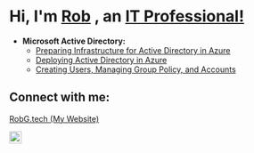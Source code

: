 # Hi, I'm [Rob](https://robg.tech/) , an <a href="https://www.linkedin.com/in/robert-gaughan/">IT Professional!</a> 

- <b>Microsoft Active Directory:</b>
  - [Preparing Infrastructure for Active Directory in Azure](https://github.com/RobGaughan/Infrastructure-For-AD-Azure)
  - [Deploying Active Directory in Azure](https://github.com/RobGaughan/Deploying-Active-Directory-in-Azure/)
  - [Creating Users, Managing Group Policy, and Accounts](https://github.com/RobGaughan/Creating-Users-Managing-Group-Policy-and-Accounts)

<h2>Connect with me:</h2> 

[RobG.tech (My Website)](https://robg.tech/)

[<img align="left" alt="Josh | LinkedIn" width="22px" src="https://cdn.jsdelivr.net/npm/simple-icons@v3/icons/linkedin.svg" />][linkedin]

[linkedin]: https://www.linkedin.com/in/robert-gaughan/
